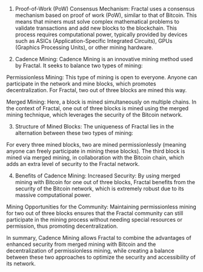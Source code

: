 1. Proof-of-Work (PoW) Consensus Mechanism:
Fractal uses a consensus mechanism based on proof of work (PoW), similar to that of Bitcoin. This means that miners must solve complex mathematical problems to validate transactions and add new blocks to the blockchain. This process requires computational power, typically provided by devices such as ASICs (Application-Specific Integrated Circuits), GPUs (Graphics Processing Units), or other mining hardware.

2. Cadence Mining:
Cadence Mining is an innovative mining method used by Fractal. It seeks to balance two types of mining:

Permissionless Mining: This type of mining is open to everyone. Anyone can participate in the network and mine blocks, which promotes decentralization. For Fractal, two out of three blocks are mined this way.

Merged Mining: Here, a block is mined simultaneously on multiple chains. In the context of Fractal, one out of three blocks is mined using the merged mining technique, which leverages the security of the Bitcoin network.

3. Structure of Mined Blocks:
The uniqueness of Fractal lies in the alternation between these two types of mining:

For every three mined blocks, two are mined permissionlessly (meaning anyone can freely participate in mining these blocks).
The third block is mined via merged mining, in collaboration with the Bitcoin chain, which adds an extra level of security to the Fractal network.

4. Benefits of Cadence Mining:
Increased Security: By using merged mining with Bitcoin for one out of three blocks, Fractal benefits from the security of the Bitcoin network, which is extremely robust due to its massive computational power.

Mining Opportunities for the Community: Maintaining permissionless mining for two out of three blocks ensures that the Fractal community can still participate in the mining process without needing special resources or permission, thus promoting decentralization.

In summary, Cadence Mining allows Fractal to combine the advantages of enhanced security from merged mining with Bitcoin and the decentralization of permissionless mining, while creating a balance between these two approaches to optimize the security and accessibility of its network.